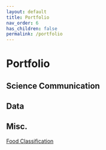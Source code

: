```yaml
---
layout: default
title: Portfolio
nav_order: 6
has_children: false
permalink: /portfolio
---
```


# Portfolio

## Science Communication

## Data

## Misc.

[Food Classification](https://catherinearnett.github.io/food_classification)


